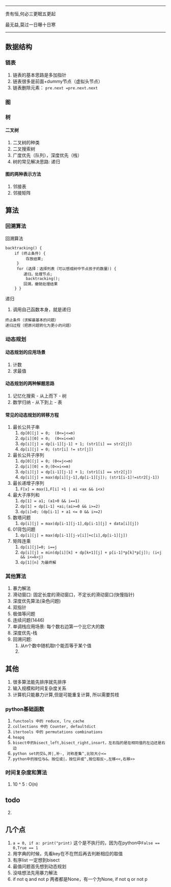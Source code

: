 -------
贵有恒,何必三更眠五更起

最无益,莫过一日曝十日寒

-------

## 数据结构

### 链表

1. 链表的基本思路是多加指针
1. 链表很多是前面+dummy节点（虚拟头节点）
1. 链表删除元素： `pre.next =pre.next.next`

### 图

### 树

#### 二叉树

1. 二叉树的种类
1. 二叉搜索树
1. 广度优先（队列），深度优先（栈）
1. 树的常见解决思路: 递归

#### 图的两种表示方法

1. 邻接表
2. 邻接矩阵

## 算法

### 回溯算法

回溯算法

```
backtracking() { 
    if (终止条件) {
         存放结果;
     }
     for (选择：选择列表（可以想成树中节点孩子的数量）) {
        递归，处理节点;
         backtracking(); 
        回溯，撤销处理结果 
    } }
```

递归

1. 调用自己函数本身，就是递归

```
终止条件（求解最基本的问题）
递归过程（把原问题转化为更小的问题）
```

### 动态规划

#### 动态规划的应用场景

1. 计数
1. 求最值

#### 动态规划的两种解题思路

1. 记忆化搜索 - 从上而下 - 树
1. 数学归纳 - 从下到上 - 表

#### 常见的动态规划的转移方程

1. 最长公共子串
    1. `dp[0][j] = 0;  (0<=j<=m)`
    2. `dp[i][0] = 0;  (0<=i<=m)`
    3. `dp[i][j] = dp[i-1][j-1] + 1; (str1[i] == str2[j])`
    4. `dp[i][j] = 0; (str[i] != str[j])`
1. 最长公共子序列
    1. `dp[0][j] = 0; (0<=j<=m)`
    2. `dp[i][0] = 0;(0<=i<=m)`
    3. `dp[i][j] = dp[i-1][j-1] + 1; (str1[i] == str2[j])`
    4. `dp[i][j] = max(dp[i][j-1],dp[i-1][j]); (str1[i-1]!=str2[j-1])`
1. 最长递增子序列
    1. `F[x] = max(1,F[i] +1 | ai <ax && i<x)`
1. 最大子序列和
    1. `dp[1] = a1; (a1>0 && i==1)`
    1. `dp[1] = dp[i-1] +ai;(ai>=0 && i>=2)`
    1. `dp[i]=0; (dp[i-1] + a1 <= 0 && i>=2)`
1. 数塔问题
    1. `dp[i][j] = max(dp[i-1][j-1],dp[i-1][j] + data[i][j])`
1. 01背包问题
    1. `dp[i][j] = max(dp[i-1][j-v[i]]+c[i],dp[i-1][j])`
1. 矩阵连乘
    1. `dp[i][j]=0; i==j`
    1. `dp[i][j] = min(dp[i][k] + dp[k+1][j] + p[i-1]*p[k]*p[j]); (i<j && i<=k<j)`
    1. `dp[1][n] 为最终解`

### 其他算法

1. 暴力解法
1. 滑动窗口: 固定长度的滑动窗口，不定长的滑动窗口(快慢指针)
1. 深度优先算法(染色问题)
1. 双指针
1. 极值等问题
1. 连续问题(1446)
1. 单调栈应用场景: 每个数右边第一个比它大的数
1. 深度优先-栈
1. 回溯问题:
    1. 从n个数中随机取t个能否等于某个值
    1.

## 其他

1. 很多算法能先排序就先排序
1. 输入规模和时间复杂度关系
1. 计算机只能暴力计算,但是可能重复计算, 所以需要剪枝

### python基础函数

1. `functools 中的 reduce, lru_cache`
2. `collections 中的 Counter, defaultdict`
3. `itertools 中的 permutations combinations`
4. `heapq`
5. `bisect中的bisect_left,bisect_right,insort，左右指的是在相同值的左边还是右边`
6. `python set的交&,并|,补-, 对称差集^,比较大小<=`
1. `python中的按位与&，按位或|，按位异或^,按位取反~,左移<<,右移>>`

### 时间复杂度和算法

1. 10 ^ 5 :  O(n)

## todo

2.

## 几个点

1. `a = 0, if a: print("print)` 这个是不执行的，因为在python中`False == 0,True == 1`
1. 用字典的时候，先看key在不在然后再去判断相应的取值
1. 有序list 一定想到bisect
1. 最值问题首先想到动态规划
1. 没啥想法先用暴力解法
1. if not q and not p 两者都是None，有一个为None, if not q or not p 
